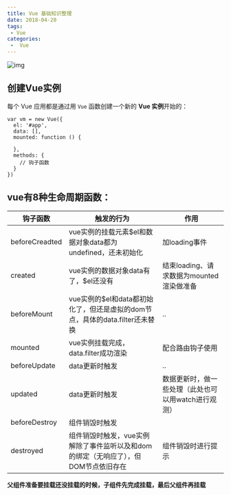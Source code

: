 ```yaml
---
title: Vue 基础知识整理
date: 2018-04-20
tags:
 - Vue
categories:
 -  Vue
---
```


![img](https://cn.vuejs.org/images/lifecycle.png)

## 创建Vue实例

每个 Vue 应用都是通过用 `Vue` 函数创建一个新的 **Vue 实例**开始的：

```
var vm = new Vue({
  el: '#app',
  data: [],
  mounted: function () {
    
  },
  methods: {
    // 钩子函数
  }
})
```



## vue有8种生命周期函数：

| 钩子函数       | 触发的行为                                                   | 作用                                                |
| -------------- | ------------------------------------------------------------ | --------------------------------------------------- |
| beforeCreadted | vue实例的挂载元素$el和数据对象data都为undefined，还未初始化  | 加loading事件                                       |
| created        | vue实例的数据对象data有了，$el还没有                         | 结束loading、请求数据为mounted渲染做准备            |
| beforeMount    | vue实例的$el和data都初始化了，但还是虚拟的dom节点，具体的data.filter还未替换 | ..                                                  |
| mounted        | vue实例挂载完成，data.filter成功渲染                         | 配合路由钩子使用                                    |
| beforeUpdate   | data更新时触发                                               | ..                                                  |
| updated        | data更新时触发                                               | 数据更新时，做一些处理（此处也可以用watch进行观测） |
| beforeDestroy  | 组件销毁时触发                                               |                                                     |
| destroyed      | 组件销毁时触发，vue实例解除了事件监听以及和dom的绑定（无响应了），但DOM节点依旧存在 | 组件销毁时进行提示                                  |

**父组件准备要挂载还没挂载的时候，子组件先完成挂载，最后父组件再挂载**